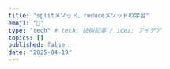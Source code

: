 ```yaml
---
title: "splitメソッド、reduceメソッドの学習"
emoji: "📘"
type: "tech" # tech: 技術記事 / idea: アイデア
topics: []
published: false
date: "2025-04-19"
---
```

